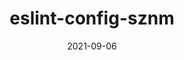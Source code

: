 ---
title: eslint-config-sznm
projectLink: https://www.npmjs.com/package/eslint-config-sznm
repoLink: https://github.com/sozonome/eslint-config-sznm
description: My personal ESLint rules configurations
date: "2021-09-06"
icon: "/app_icons/npm-logo.svg"
---